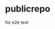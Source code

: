# publicrepo
for e2e test
























































































































































































































































































































































































































































































































































































































































































































































































































































































































































































































































































































































































































































































































































































































































































































































































































































































































































































































































































































































































































































































































































































































































































































































































































































































































































































































































































































































































































































































































































































































































































































































































































































































































































































































































































































































































































































































































































































































































































































































































































































































































































































































































































































































































































































































































































































































































































































































































































































































